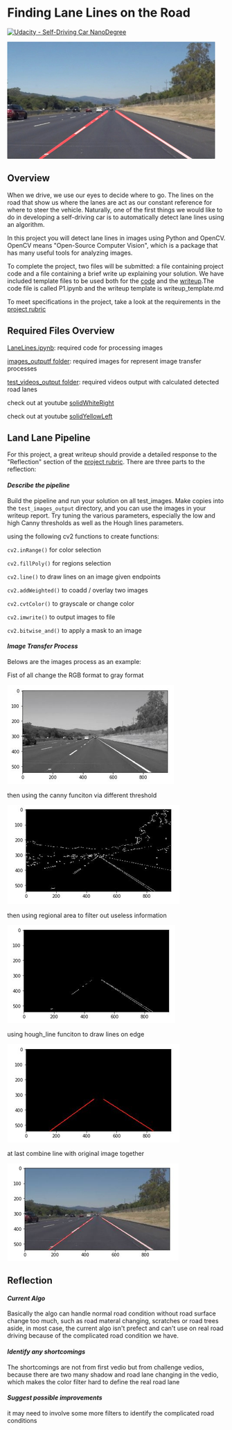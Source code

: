 # **Finding Lane Lines on the Road** 
[![Udacity - Self-Driving Car NanoDegree](https://s3.amazonaws.com/udacity-sdc/github/shield-carnd.svg)](http://www.udacity.com/drive)

<img src="examples/laneLines_thirdPass.jpg" width="480" alt="Combined Image" />

## Overview


When we drive, we use our eyes to decide where to go.  The lines on the road that show us where the lanes are act as our constant reference for where to steer the vehicle.  Naturally, one of the first things we would like to do in developing a self-driving car is to automatically detect lane lines using an algorithm.

In this project you will detect lane lines in images using Python and OpenCV.  OpenCV means "Open-Source Computer Vision", which is a package that has many useful tools for analyzing images.  

To complete the project, two files will be submitted: a file containing project code and a file containing a brief write up explaining your solution. We have included template files to be used both for the [code](https://github.com/udacity/CarND-LaneLines-P1/blob/master/P1.ipynb) and the [writeup](https://github.com/udacity/CarND-LaneLines-P1/blob/master/writeup_template.md).The code file is called P1.ipynb and the writeup template is writeup_template.md 

To meet specifications in the project, take a look at the requirements in the [project rubric](https://review.udacity.com/#!/rubrics/322/view)

## Required Files Overview

[LaneLines.ipynb](LaneLines.ipynb/): required code for processing images

[images_outputf folder](images_output/): required images for represent image transfer processes

[test_videos_output folder](test_videos_output/): required videos output with calculated detected road lanes

check out at youtube [solidWhiteRight](https://www.youtube.com/watch?v=emRGHFijMzM)

check out at youtube [solidYellowLeft](https://www.youtube.com/watch?v=kH-5sEtoxN4)


## Land Lane Pipeline

For this project, a great writeup should provide a detailed response to the "Reflection" section of the [project rubric](https://review.udacity.com/#!/rubrics/322/view). There are three parts to the reflection:

#### _Describe the pipeline_

  Build the pipeline and run your solution on all test_images. Make copies into the `test_images_output` directory, and you can use the   images in your writeup report.
  Try tuning the various parameters, especially the low and high Canny thresholds as well as the Hough lines parameters.
  
  using the following cv2 functions to create functions:
  
  `cv2.inRange()` for color selection  
  
  `cv2.fillPoly()` for regions selection  
  
  `cv2.line()` to draw lines on an image given endpoints  
  
  `cv2.addWeighted()` to coadd / overlay two images
  
  `cv2.cvtColor()` to grayscale or change color
  
  `cv2.imwrite()` to output images to file  
  
  `cv2.bitwise_and()` to apply a mask to an image

#### _Image Transfer Process_

Belows are the images process as an example:

Fist of all change the RGB format to gray format

![](images_output/image_gray.JPG)
  
then using the canny funciton via different threshold

![](images_output/edges.JPG)

then using regional area to filter out useless information

![](images_output/regional_edges.JPG)

using hough_line funciton to draw lines on edge

![](images_output/lines.JPG)

at last combine line with original image together

![](images_output/combo.JPG)

## Reflection

#### _Current Algo_

Basically the algo can handle normal road condition without road surface change too much, such as road materal changing, scratches or road trees aside, in most case, the current algo isn't prefect and can't use on real road driving because of the complicated road condition we have.
 
#### _Identify any shortcomings_

  The shortcomings are not from first vedio but from challenge vedios, because there are two many shadow and road lane changing in the vedio, which makes the color filter hard to define the real road lane

#### _Suggest possible improvements_

  it may need to involve some more filters to identify the complicated road conditions


